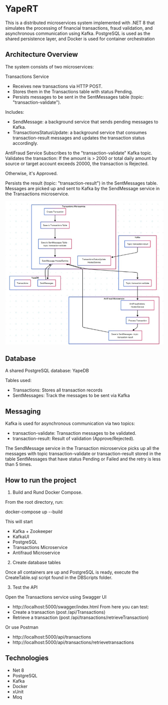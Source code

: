 
# YapeRT

This is a distributed microservices system implemented with .NET 8 that simulates the processing of financial transactions, fraud validation, and asynchronous communication using Kafka. PostgreSQL is used as the shared persistence layer, and Docker is used for container orchestration








## Architecture Overview

The system consists of two microservices:

Transactions Service
- Receives new transactions via HTTP POST.
- Stores them in the Transactions table with status Pending.
- Persists messages to be sent in the SentMessages table (topic: "transaction-validate").

Includes:
- SendMessage: a background service that sends pending messages to Kafka.
- TransactionsStatusUpdate: a background service that consumes transaction-result messages and updates the transaction status accordingly.

AntiFraud Service
Subscribes to the "transaction-validate" Kafka topic.
Validates the transaction: If the amount is > 2000 or total daily amount by source or target account exceeds 20000, the transaction is Rejected.

Otherwise, it's Approved.

Persists the result (topic: "transaction-result") in the SentMessages table.
Messages are picked up and sent to Kafka by the SendMessage service in the Transactions microservice.

![alt text](https://raw.githubusercontent.com/martindeleon01/YapeRT/refs/heads/main/Diagram.jpg)

## Database

A shared PostgreSQL database: YapeDB

Tables used:
- Transactions: Stores all transaction records
- SentMessages: Track the messages to be sent via Kafka

## Messaging
Kafka is used for asynchronous communication via two topics:
- transaction-validate: Transaction messages to be validated.
- transaction-result: Result of validation (Approve/Rejected).

The SendMessage service in the Transaction microservice picks up all the messages with topic transaction-validate or transaction-result stored in the table SentMessages that have status Pending or Failed and the retry is less than 5 times.

## How to run the project
1. Build and Rund Docker Compose.

From the root directory, run:

docker-compose up --build

This will start
- Kafka + Zookeeper
- KafkaUI
- PostgreSQL
- Transactions Microservice
- Antifraud Microservice

2. Create database tables

Once all containers are up and PostgreSQL is ready, execute the CreateTable.sql script found in the DBScripts folder.

3. Test the API

Open the Transactions service using  Swagger UI
- http://localhost:5000/swagger/index.html
From here you can test:
- Create a transaction (post /api/Transactions)
- Retrieve a transaction (post /api/transactions/retrieveTransaction)

Or use Postman
- http://localhost:5000/api/transactions 
- http://localhost:5000/api/transactions/retrievetransactions
## Technologies

- Net 8
- PostgreSQL
- Kafka
- Docker
- xUnit
- Moq
